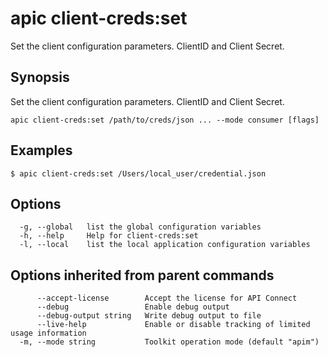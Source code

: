 # apic client-creds:set

Set the client configuration parameters. ClientID and Client Secret.

## Synopsis

Set the client configuration parameters. ClientID and Client Secret.

```
apic client-creds:set /path/to/creds/json ... --mode consumer [flags]
```

## Examples

```
$ apic client-creds:set /Users/local_user/credential.json

```

## Options

```
  -g, --global   list the global configuration variables
  -h, --help     Help for client-creds:set
  -l, --local    list the local application configuration variables
```

## Options inherited from parent commands

```
      --accept-license        Accept the license for API Connect
      --debug                 Enable debug output
      --debug-output string   Write debug output to file
      --live-help             Enable or disable tracking of limited usage information
  -m, --mode string           Toolkit operation mode (default "apim")
```
